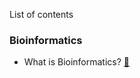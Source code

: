 List of contents

### Bioinformatics
- What is Bioinformatics? [🔗](Bioinformatics/Notes/What%20is%20Bioinformatics.md)